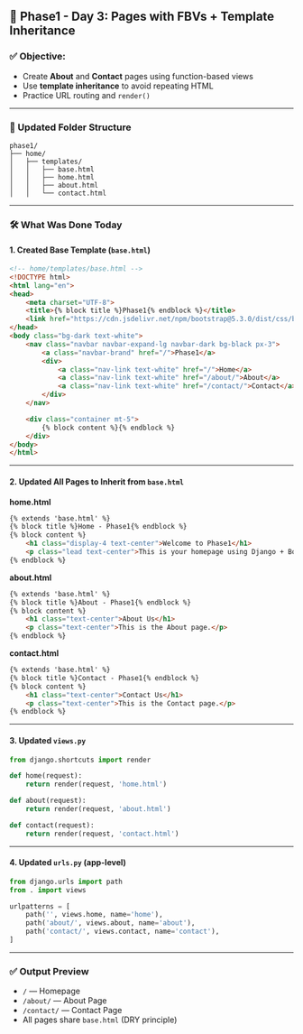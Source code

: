 ## 📅 Phase1 - Day 3: Pages with FBVs + Template Inheritance

### ✅ Objective:

* Create **About** and **Contact** pages using function-based views
* Use **template inheritance** to avoid repeating HTML
* Practice URL routing and `render()`

---

### 📁 Updated Folder Structure

```
phase1/
├── home/
│   ├── templates/
│   │   ├── base.html
│   │   ├── home.html
│   │   ├── about.html
│   │   └── contact.html
```

---

### 🛠️ What Was Done Today

#### 1. **Created Base Template** (`base.html`)

```html
<!-- home/templates/base.html -->
<!DOCTYPE html>
<html lang="en">
<head>
    <meta charset="UTF-8">
    <title>{% block title %}Phase1{% endblock %}</title>
    <link href="https://cdn.jsdelivr.net/npm/bootstrap@5.3.0/dist/css/bootstrap.min.css" rel="stylesheet">
</head>
<body class="bg-dark text-white">
    <nav class="navbar navbar-expand-lg navbar-dark bg-black px-3">
        <a class="navbar-brand" href="/">Phase1</a>
        <div>
            <a class="nav-link text-white" href="/">Home</a>
            <a class="nav-link text-white" href="/about/">About</a>
            <a class="nav-link text-white" href="/contact/">Contact</a>
        </div>
    </nav>

    <div class="container mt-5">
        {% block content %}{% endblock %}
    </div>
</body>
</html>
```

---

#### 2. **Updated All Pages to Inherit from `base.html`**

**home.html**

```html
{% extends 'base.html' %}
{% block title %}Home - Phase1{% endblock %}
{% block content %}
    <h1 class="display-4 text-center">Welcome to Phase1</h1>
    <p class="lead text-center">This is your homepage using Django + Bootstrap only.</p>
{% endblock %}
```

**about.html**

```html
{% extends 'base.html' %}
{% block title %}About - Phase1{% endblock %}
{% block content %}
    <h1 class="text-center">About Us</h1>
    <p class="text-center">This is the About page.</p>
{% endblock %}
```

**contact.html**

```html
{% extends 'base.html' %}
{% block title %}Contact - Phase1{% endblock %}
{% block content %}
    <h1 class="text-center">Contact Us</h1>
    <p class="text-center">This is the Contact page.</p>
{% endblock %}
```

---

#### 3. **Updated `views.py`**

```python
from django.shortcuts import render

def home(request):
    return render(request, 'home.html')

def about(request):
    return render(request, 'about.html')

def contact(request):
    return render(request, 'contact.html')
```

---

#### 4. **Updated `urls.py` (app-level)**

```python
from django.urls import path
from . import views

urlpatterns = [
    path('', views.home, name='home'),
    path('about/', views.about, name='about'),
    path('contact/', views.contact, name='contact'),
]
```

---

### ✅ Output Preview

* `/` — Homepage
* `/about/` — About Page
* `/contact/` — Contact Page
* All pages share `base.html` (DRY principle)


